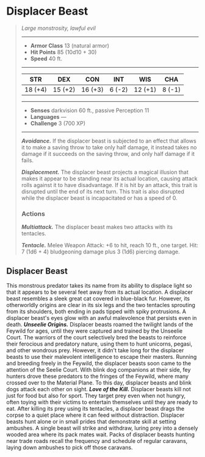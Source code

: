 # Displacer Beast
>*Large monstrosity, lawful evil*
>___
>- **Armor Class** 13 (natural armor)
>- **Hit Points** 85 (10d10 + 30)
>- **Speed** 40 ft.
>___
>|STR|DEX|CON|INT|WIS|CHA|
>|:---:|:---:|:---:|:---:|:---:|:---:|
>|18 (+4)|15 (+2)|16 (+3)|6 (-2)|12 (+1)|8 (-1)|
>___
>- **Senses** darkvision 60 ft., passive Perception 11
>- **Languages** —
>- **Challenge** 3 (700 XP)
>___
>***Avoidance.*** If the displacer beast is subjected to an effect that allows it to make a saving throw to take only half damage, it instead takes no damage if it succeeds on the saving throw, and only half damage if it fails.  
>
>***Displacement.*** The displacer beast projects a magical illusion that makes it appear to be standing near its actual location, causing attack rolls against it to have disadvantage. If it is hit by an attack, this trait is disrupted until the end of its next turn. This trait is also disrupted while the displacer beast is incapacitated or has a speed of 0.  
>
>### Actions
>***Multiattack.*** The displacer beast makes two attacks with its tentacles.  
>
>***Tentacle.*** Melee Weapon Attack: +6 to hit, reach 10 ft., one target. Hit: 7 (1d6 + 4) bludgeoning damage plus 3 (1d6) piercing damage.
## Displacer Beast
This monstrous predator takes its name from its ability to displace light so that it appears to be several feet away from its actual location. A displacer beast resembles a sleek great cat covered in blue-black fur.
However, its otherworldly origins are clear in its six legs and the two tentacles sprouting from its shoulders, both ending in pads tipped with spiky protrusions. A displacer beast's eyes glow with an awful malevolence that persists even in death.
***Unseelie Origins.*** Displacer beasts roamed the twilight lands of the Feywild for ages, until they were captured and trained by the Unseelie Court. The warriors of the court selectively bred the beasts to reinforce their ferocious and predatory nature, using them to hunt unicorns, pegasi, and other wondrous prey. However, it didn't take long for the displacer beasts to use their malevolent intelligence to escape their masters.
Running and breeding freely in the Feywild, the displacer beasts soon came to the attention of the Seelie Court. With blink dog companions at their side, fey hunters drove these predators to the fringes of the Feywild, where many crossed over to the Material Plane. To this day, displacer beasts and blink dogs attack each other on sight.
***Love of the Kill.*** Displacer beasts kill not just for food but also for sport. They target prey even when not hungry, often toying with their victims to entertain themselves until they are ready to eat. After killing its prey using its tentacles, a displacer beast drags the corpse to a quiet place where it can feed without distraction.
Displacer beasts hunt alone or in small prides that demonstrate skill at setting ambushes. A single beast will strike and withdraw, luring prey into a densely wooded area where its pack mates wait. Packs of displacer beasts hunting near trade roads recall the frequency and schedule of regular caravans, laying down ambushes to pick off those caravans.
